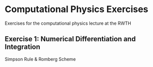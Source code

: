 # Computational Physics Exercises

Exercises for the computational physics lecture at the RWTH

## Exercise 1: Numerical Differentiation and Integration

Simpson Rule & Romberg Scheme
